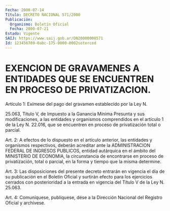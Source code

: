 ```yaml
---
Fecha: 2000-07-14
Título: DECRETO NACIONAL 571/2000
Publicación:
  Organismo: Boletín Oficial
  Fecha: 2000-07-21
Estado: Vigente
SAIJ: https://www.saij.gob.ar/DN20000000571
Id: 123456789-0abc-175-0000-0002soterced
---
```

# EXENCION DE GRAVAMENES A ENTIDADES QUE SE ENCUENTREN EN PROCESO DE PRIVATIZACION.

<a id="1"></a>
Artículo 1: Exímese del pago del gravamen establecido por la Ley N.

25.063, Título V, de Impuesto a la Ganancia Mínima Presunta y sus modificaciones,  a  las entidades y organismos comprendidos en el artículo 1 de la Ley N. 22.016,  que  se  encuentren  en proceso de privatización total o parcial.

<a id="2"></a>
Art.  2: A efectos de lo dispuesto en el artículo anterior,  las entidades  y  organismos  respectivos,  deberán  acreditar ante la ADMINISTRACION FEDERAL DE INGRESOS PUBLICOS, entidad  autárquica en el  ámbito  del  MINISTERIO  DE  ECONOMIA,  la  circunstancia   de encontrarse  en  proceso  de privatización, total o parcial, en la forma y tiempo que la misma determine.

<a id="3"></a>
Art.  3:  Las disposiciones del  presente  decreto  entrarán  en vigencia el día de su publicación en el Boletín Oficial y surtirán efecto para los  ejercicios cerrados con posterioridad a la entrada en vigencia del Título V de la Ley N. 25.063.

<a id="4"></a>
Art. 4: Comuníquese,  publíquese, dése a la Dirección Nacional del Registro  Oficial  y  archívese.